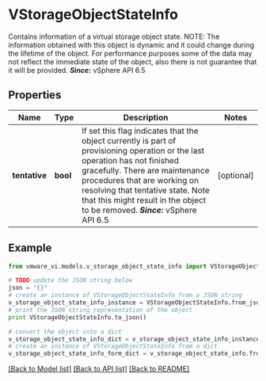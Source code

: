 # VStorageObjectStateInfo

Contains information of a virtual storage object state.  NOTE: The information obtained with this object is dynamic and it could change during the lifetime of the object. For performance purposes some of the data may not reflect the immediate state of the object, also there is not guarantee that it will be provided.  ***Since:*** vSphere API 6.5 

## Properties
Name | Type | Description | Notes
------------ | ------------- | ------------- | -------------
**tentative** | **bool** | If set this flag indicates that the object currently is part of provisioning operation or the last operation has not finished gracefully.  There are maintenance procedures that are working on resolving that tentative state. Note that this might result in the object to be removed.  ***Since:*** vSphere API 6.5  | [optional] 

## Example

```python
from vmware_vi.models.v_storage_object_state_info import VStorageObjectStateInfo

# TODO update the JSON string below
json = "{}"
# create an instance of VStorageObjectStateInfo from a JSON string
v_storage_object_state_info_instance = VStorageObjectStateInfo.from_json(json)
# print the JSON string representation of the object
print VStorageObjectStateInfo.to_json()

# convert the object into a dict
v_storage_object_state_info_dict = v_storage_object_state_info_instance.to_dict()
# create an instance of VStorageObjectStateInfo from a dict
v_storage_object_state_info_form_dict = v_storage_object_state_info.from_dict(v_storage_object_state_info_dict)
```
[[Back to Model list]](../README.md#documentation-for-models) [[Back to API list]](../README.md#documentation-for-api-endpoints) [[Back to README]](../README.md)


